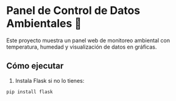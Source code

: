 # Panel de Control de Datos Ambientales 🌿

Este proyecto muestra un panel web de monitoreo ambiental con temperatura, humedad y visualización de datos en gráficas.

## Cómo ejecutar

1. Instala Flask si no lo tienes:
```bash
pip install flask

